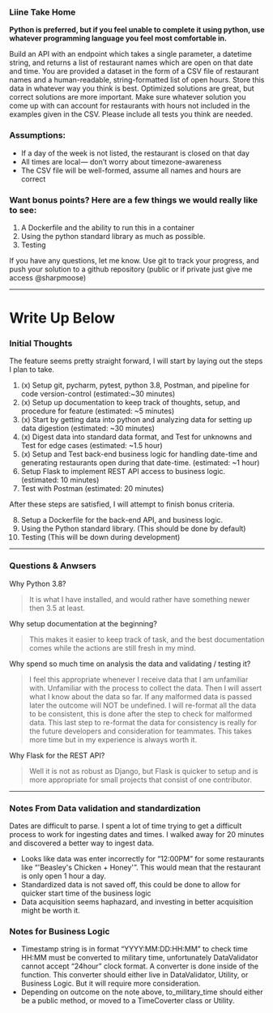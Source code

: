 ### Liine Take Home 

__Python is preferred, but if you feel unable to complete it using python, use whatever programming language you feel most comfortable in.__

Build an API with an endpoint which takes a single parameter, a datetime string, and returns a list of restaurant names which are open on that date and time. You are provided a dataset in the form of a CSV file of restaurant names and a human-readable, string-formatted list of open hours. Store this data in whatever way you think is best. Optimized solutions are great, but correct solutions are more important. Make sure whatever solution you come up with can account for restaurants with hours not included in the examples given in the CSV. Please include all tests you think are needed.

### Assumptions:
* If a day of the week is not listed, the restaurant is closed on that day
* All times are local — don’t worry about timezone-awareness
* The CSV file will be well-formed, assume all names and hours are correct

### Want bonus points? Here are a few things we would really like to see:
1. A Dockerfile and the ability to run this in a container
3. Using the python standard library as much as possible.
4. Testing

If you have any questions, let me know. Use git to track your progress, and push your solution to a github repository (public or if private just give me access @sharpmoose)

--------

# Write Up Below


### Initial Thoughts
The feature seems pretty straight forward, I will start by laying out the steps I plan to take.
1. (x) Setup git, pycharm, pytest, python 3.8, Postman, and pipeline for code version-control (estimated:~30 minutes)
2. (x) Setup up documentation to keep track of thoughts, setup, and procedure for feature (estimated: ~5 minutes)
3. (x) Start by getting data into python and analyzing data for setting up data digestion (estimated: ~30 minutes) 
4. (x) Digest data into standard data format, and Test for unknowns and Test for edge cases (estimated: ~1.5 hour)
5. (x) Setup and Test back-end business logic for handling date-time and generating restaurants open during that date-time. (estimated: ~1 hour)
6. Setup Flask to implement REST API access to business logic. (estimated: 10 minutes)
7. Test with Postman (estimated: 20 minutes)

After these steps are satisfied, I will attempt to finish bonus criteria.

8. Setup a Dockerfile for the back-end API, and business logic.
9. Using the Python standard library. (This should be done by default)
10.  Testing (This will be down during development)

-------
### Questions & Anwsers
Why Python 3.8?
> It is what I have installed, and would rather have something newer then 3.5 at least.

Why setup documentation at the beginning?
> This makes it easier to keep track of task, and the best documentation comes while the actions are still fresh in my mind.

Why spend so much time on analysis the data and validating / testing it?
> I feel this appropriate whenever I receive data that I am unfamiliar with. Unfamiliar with the process to collect the data. 
Then I will assert what I know about the data so far. If any malformed data is passed later the outcome will NOT be undefined.
I will re-format all the data to be consistent, this is done after the step to check for malformed data. 
This last step to re-format the data for consistency is really for the future developers and consideration for teammates.
This takes more time but in my experience is always worth it.

Why Flask for the REST API?
>Well it is not as robust as Django, but Flask is quicker to setup and is more appropriate for small projects that consist of one contributor.

----------

### Notes From Data validation and standardization
 Dates are  difficult to parse. I spent a lot of time trying to get a difficult process to 
 work for ingesting dates and times. I walked away for 20 minutes and discovered a better way to ingest data.

* Looks like data was enter incorrectly for “12:00PM” for some restaurants like “'Beasley\'s Chicken + Honey'”. This would mean that the restaurant is only open 1 hour a day.
* Standardized data is not saved off, this could be done to allow for quicker start time of the business logic
* Data acquisition seems haphazard, and investing in better acquisition might be worth it.

### Notes for Business Logic

* Timestamp string is in format “YYYY:MM:DD:HH:MM” to check time HH:MM must be converted to military time, unfortunately DataValidator cannot accept “24hour” clock format. A converter is done inside of the function. This converter should either live in DataValidator, Utility, or Business Logic. But it will require more consideration.
* Depending on outcome on the note above, to_military_time should either be a public method, or moved to a TimeCoverter class or Utility.
